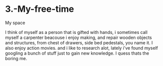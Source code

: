 # 3.-My-free-time
My space

I think of myself as a person that is gifted with hands, i sometimes call myself a carpenter beacouse i enjoy making, and repair wooden objects and structures, from chest of drawers, side bed pedestals, you name it. I also enjoy action movies. and i like to research alot, lately i've found myself googling a bunch of stuff just to gain new knowledge. I quess thats the boring me.   
